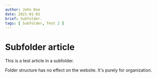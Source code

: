 ```yaml
---
author: John Doe
date: 2021-01-01
brief: Subfolder.
tags: [ Subfolder, Test 2 ]
---
```


# Subfolder article

This is a test article in a subfolder.

Folder structure has no effect on the website. It's purely for organization.

